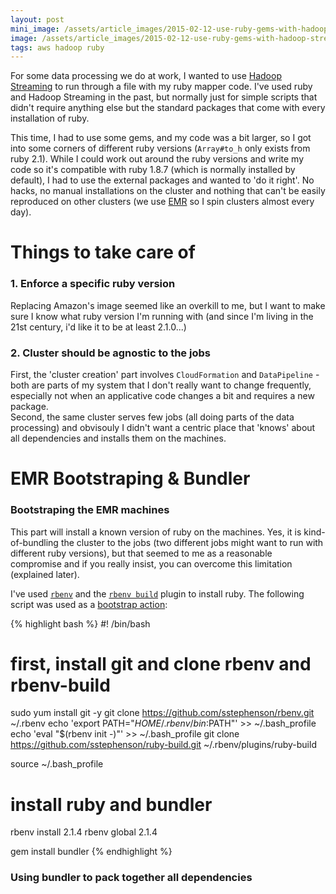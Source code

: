 ```yaml
---
layout: post
mini_image: /assets/article_images/2015-02-12-use-ruby-gems-with-hadoop-streaming/mini_header.jpg
image: /assets/article_images/2015-02-12-use-ruby-gems-with-hadoop-streaming/header.jpg
tags: aws hadoop ruby
---
```


For some data processing we do at work, I wanted to use [Hadoop Streaming](http://hadoop.apache.org/docs/r1.2.1/streaming.html) to run through a file with my ruby mapper code. I've used ruby and Hadoop Streaming in the past, but normally just for simple scripts that didn't require anything else but the standard packages that come with every installation of ruby.

This time, I had to use some gems, and my code was a bit larger, so I got into some corners of different ruby versions (`Array#to_h` only exists from ruby 2.1). While I could work out around the ruby versions and write my code so it's compatible with ruby 1.8.7 (which is normally installed by default), I had to use the external packages and wanted to 'do it right'. No hacks, no manual installations on the cluster and nothing that can't be easily reproduced on other clusters (we use [EMR](http://aws.amazon.com/elasticmapreduce) so I spin clusters almost every day).


# Things to take care of

### 1. Enforce a specific ruby version

Replacing Amazon's image seemed like an overkill to me, but I want to make sure I know what ruby version I'm running with (and since I'm living in the 21st century, i'd like it to be at least 2.1.0...)

### 2. Cluster should be agnostic to the jobs

First, the 'cluster creation' part involves `CloudFormation` and `DataPipeline` - both are parts of my system that I don't really want to change frequently, especially not when an applicative code changes a bit and requires a new package.  
Second, the same cluster serves few jobs (all doing parts of the data processing) and obvisouly I didn't want a centric place that 'knows' about all dependencies and installs them on the machines.

# EMR Bootstraping & Bundler

### Bootstraping the EMR machines

This part will install a known version of ruby on the machines. Yes, it is kind-of-bundling the cluster to the jobs (two different jobs might want to run with different ruby versions), but that seemed to me as a reasonable compromise and if you really insist, you can overcome this limitation (explained later).

I've used [`rbenv`](https://github.com/sstephenson/rbenv) and the [`rbenv build`](https://github.com/sstephenson/ruby-build) plugin to install ruby. The following script was used as a [bootstrap action](http://docs.aws.amazon.com/ElasticMapReduce/latest/DeveloperGuide/emr-plan-bootstrap.html):

{% highlight bash %}
#! /bin/bash

# first, install git and clone rbenv and rbenv-build
sudo yum install git -y
git clone https://github.com/sstephenson/rbenv.git ~/.rbenv
echo 'export PATH="$HOME/.rbenv/bin:$PATH"' >> ~/.bash_profile
echo 'eval "$(rbenv init -)"' >> ~/.bash_profile
git clone https://github.com/sstephenson/ruby-build.git ~/.rbenv/plugins/ruby-build

source ~/.bash_profile

# install ruby and bundler
rbenv install 2.1.4
rbenv global 2.1.4

gem install bundler
{% endhighlight %}

### Using bundler to pack together all dependencies





